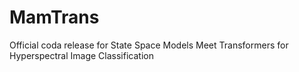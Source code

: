 # MamTrans
Official coda release for State Space Models Meet Transformers for Hyperspectral Image Classification
